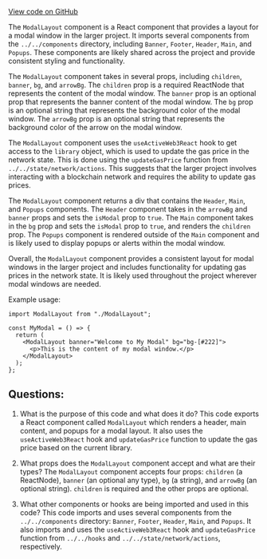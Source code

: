 [View code on GitHub](zoo-labs/zoo/blob/master/core/src/layouts/Modal/index.tsx)

The `ModalLayout` component is a React component that provides a layout for a modal window in the larger project. It imports several components from the `../../components` directory, including `Banner`, `Footer`, `Header`, `Main`, and `Popups`. These components are likely shared across the project and provide consistent styling and functionality.

The `ModalLayout` component takes in several props, including `children`, `banner`, `bg`, and `arrowBg`. The `children` prop is a required ReactNode that represents the content of the modal window. The `banner` prop is an optional prop that represents the banner content of the modal window. The `bg` prop is an optional string that represents the background color of the modal window. The `arrowBg` prop is an optional string that represents the background color of the arrow on the modal window.

The `ModalLayout` component uses the `useActiveWeb3React` hook to get access to the `library` object, which is used to update the gas price in the network state. This is done using the `updateGasPrice` function from `../../state/network/actions`. This suggests that the larger project involves interacting with a blockchain network and requires the ability to update gas prices.

The `ModalLayout` component returns a div that contains the `Header`, `Main`, and `Popups` components. The `Header` component takes in the `arrowBg` and `banner` props and sets the `isModal` prop to `true`. The `Main` component takes in the `bg` prop and sets the `isModal` prop to `true`, and renders the `children` prop. The `Popups` component is rendered outside of the `Main` component and is likely used to display popups or alerts within the modal window.

Overall, the `ModalLayout` component provides a consistent layout for modal windows in the larger project and includes functionality for updating gas prices in the network state. It is likely used throughout the project wherever modal windows are needed. 

Example usage:

```
import ModalLayout from "./ModalLayout";

const MyModal = () => {
  return (
    <ModalLayout banner="Welcome to My Modal" bg="bg-[#222]">
      <p>This is the content of my modal window.</p>
    </ModalLayout>
  );
};
```
## Questions: 
 1. What is the purpose of this code and what does it do?
   This code exports a React component called `ModalLayout` which renders a header, main content, and popups for a modal layout. It also uses the `useActiveWeb3React` hook and `updateGasPrice` function to update the gas price based on the current library.

2. What props does the `ModalLayout` component accept and what are their types?
   The `ModalLayout` component accepts four props: `children` (a ReactNode), `banner` (an optional any type), `bg` (a string), and `arrowBg` (an optional string). `children` is required and the other props are optional.

3. What other components or hooks are being imported and used in this code?
   This code imports and uses several components from the `../../components` directory: `Banner`, `Footer`, `Header`, `Main`, and `Popups`. It also imports and uses the `useActiveWeb3React` hook and `updateGasPrice` function from `../../hooks` and `../../state/network/actions`, respectively.